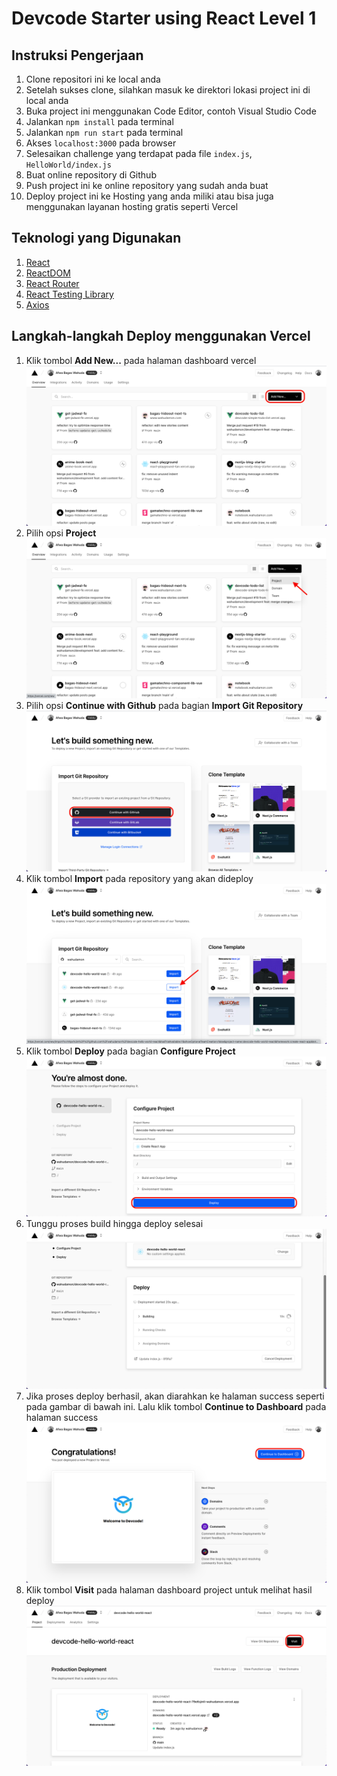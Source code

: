 # Devcode Starter using React Level 1

## Instruksi Pengerjaan

1. Clone repositori ini ke local anda
2. Setelah sukses clone, silahkan masuk ke direktori lokasi project ini di local anda
3. Buka project ini menggunakan Code Editor, contoh Visual Studio Code
4. Jalankan `npm install` pada terminal
5. Jalankan `npm run start` pada terminal
6. Akses `localhost:3000` pada browser
7. Selesaikan challenge yang terdapat pada file `index.js`, `HelloWorld/index.js`
8. Buat online repository di Github
9. Push project ini ke online repository yang sudah anda buat
10. Deploy project ini ke Hosting yang anda miliki atau bisa juga menggunakan layanan hosting gratis seperti Vercel

## Teknologi yang Digunakan

1. [React](https://reactjs.org/)
2. [ReactDOM](https://reactjs.org/docs/react-dom.html)
3. [React Router](https://reactrouter.com/en/main/start/overview)
4. [React Testing Library](https://testing-library.com/docs/react-testing-library/intro/)
5. [Axios](https://axios-http.com/docs/intro)

## Langkah-langkah Deploy menggunakan Vercel

1. Klik tombol **Add New...** pada halaman dashboard vercel
   ![Step 1](deploy-steps/Step-1.png)
2. Pilih opsi **Project**
   ![Step 2](deploy-steps/Step-2.png)
3. Pilih opsi **Continue with Github** pada bagian **Import Git Repository**
   ![Step 3](deploy-steps/Step-3.png)
4. Klik tombol **Import** pada repository yang akan dideploy
   ![Step 4](deploy-steps/Step-4.png)
5. Klik tombol **Deploy** pada bagian **Configure Project**
   ![Step 5](deploy-steps/Step-5.png)
6. Tunggu proses build hingga deploy selesai
   ![Step 6](deploy-steps/Step-6.png)
7. Jika proses deploy berhasil, akan diarahkan ke halaman success seperti pada gambar di bawah ini. Lalu klik tombol **Continue to Dashboard** pada halaman success
   ![Step 7](deploy-steps/Step-7.png)
8. Klik tombol **Visit** pada halaman dashboard project untuk melihat hasil deploy
   ![Step 8](deploy-steps/Step-8.png)
